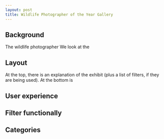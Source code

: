 ```yaml
---
layout: post
title: Wildlife Photographer of the Year Gallery
---
```


## Background
The wildlife photographer
We look at the 

## Layout
At the top, there is an explanation of the exhibit (plus a list of filters, if they are being used). At the bottom is


## User experience

## Filter functionally

## Categories
